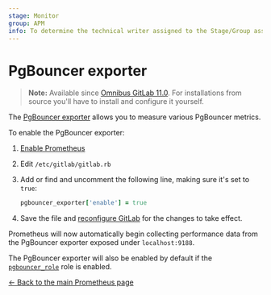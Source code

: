 ```yaml
---
stage: Monitor
group: APM
info: To determine the technical writer assigned to the Stage/Group associated with this page, see https://about.gitlab.com/handbook/engineering/ux/technical-writing/#designated-technical-writers
---
```


# PgBouncer exporter

>**Note:**
Available since [Omnibus GitLab 11.0](https://gitlab.com/gitlab-org/omnibus-gitlab/-/merge_requests/2493).
For installations from source you'll have to install and configure it yourself.

The [PgBouncer exporter](https://github.com/prometheus-community/pgbouncer_exporter) allows you to measure various PgBouncer metrics.

To enable the PgBouncer exporter:

1. [Enable Prometheus](index.md#configuring-prometheus)
1. Edit `/etc/gitlab/gitlab.rb`
1. Add or find and uncomment the following line, making sure it's set to `true`:

   ```ruby
   pgbouncer_exporter['enable'] = true
   ```

1. Save the file and [reconfigure GitLab](../../restart_gitlab.md#omnibus-gitlab-reconfigure) for the changes to
   take effect.

Prometheus will now automatically begin collecting performance data from
the PgBouncer exporter exposed under `localhost:9188`.

The PgBouncer exporter will also be enabled by default if the [`pgbouncer_role`](https://docs.gitlab.com/omnibus/roles/#postgres-roles)
role is enabled.

[← Back to the main Prometheus page](index.md)
